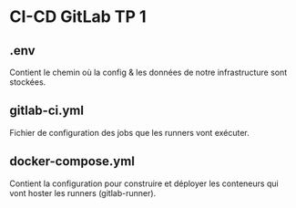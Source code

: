 # CI-CD GitLab TP 1



## .env

Contient le chemin où la config & les données de notre infrastructure sont stockées.

## gitlab-ci.yml

Fichier de configuration des jobs que les runners vont exécuter.


## docker-compose.yml

Contient la configuration pour construire et déployer les conteneurs qui vont hoster les runners (gitlab-runner).
